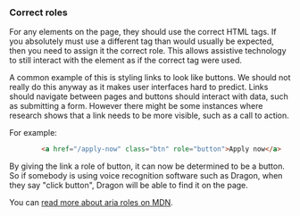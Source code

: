 ### Correct roles

For any elements on the page, they should use the correct HTML tags. If you absolutely must use a different tag than would usually be expected, then you need to assign it the correct role. This allows assistive technology to still interact with the element as if the correct tag were used.

A common example of this is styling links to look like buttons. We should not really do this anyway as it makes user interfaces hard to predict. Links should navigate between pages and buttons should interact with data, such as submitting a form. However there might be some instances where research shows that a link needs to be more visible, such as a call to action.

For example:
```html
        <a href="/apply-now" class="btn" role="button">Apply now</a> 
```

By giving the link a role of button, it can now be determined to be a button. So if somebody is using voice recognition software such as Dragon, when they say "click button", Dragon will be able to find it on the page.

You can [read more about aria roles on MDN](https://developer.mozilla.org/en-US/docs/Web/Accessibility/ARIA/Roles).